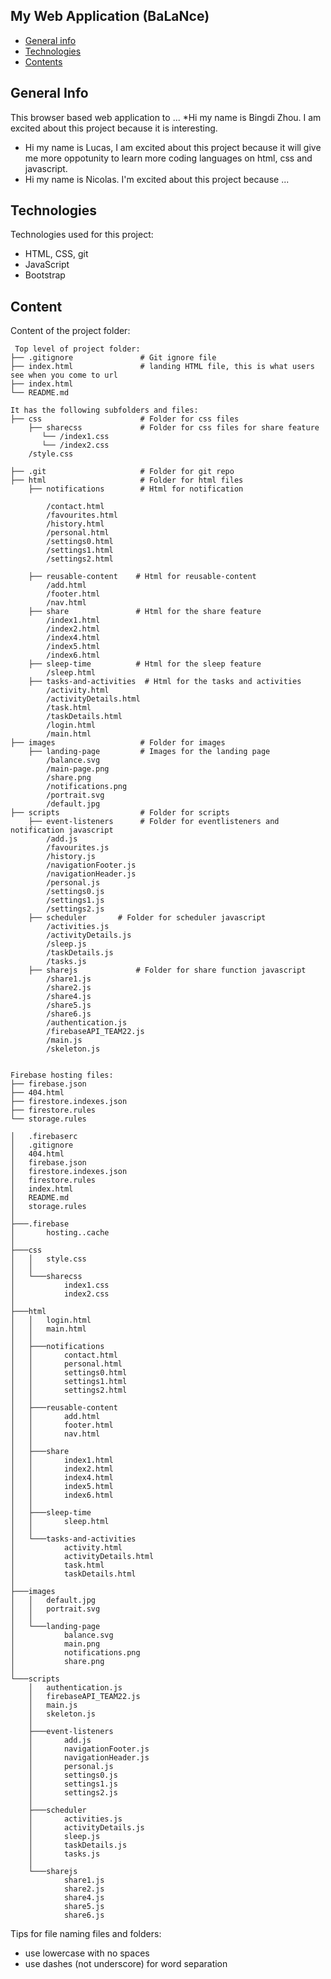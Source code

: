 ## My Web Application (BaLaNce)

* [General info](#general-info)
* [Technologies](#technologies)
* [Contents](#content)

## General Info
This browser based web application to ...
*Hi my name is Bingdi Zhou. I am excited about this project because it is interesting.
* Hi my name is Lucas, I am excited about this project because it will give me more oppotunity to learn more coding languages on html, css and javascript.
* Hi my name is Nicolas. I'm excited about this project because ...
	
## Technologies
Technologies used for this project:
* HTML, CSS, git
* JavaScript
* Bootstrap 
	
## Content
Content of the project folder:

```
 Top level of project folder: 
├── .gitignore               # Git ignore file
├── index.html               # landing HTML file, this is what users see when you come to url
├── index.html   
└── README.md

It has the following subfolders and files:
├── css                      # Folder for css files
    ├── sharecss             # Folder for css files for share feature
       └── /index1.css
       └── /index2.css
    /style.css

├── .git                     # Folder for git repo
├── html                     # Folder for html files
    ├── notifications        # Html for notification
    	
        /contact.html
	    /favourites.html
	    /history.html
	    /personal.html
	    /settings0.html
	    /settings1.html
	    /settings2.html
    
    ├── reusable-content    # Html for reusable-content
    	/add.html
	    /footer.html
	    /nav.html
    ├── share               # Html for the share feature
    	/index1.html
	    /index2.html
	    /index4.html
	    /index5.html
	    /index6.html
    ├── sleep-time          # Html for the sleep feature
    	/sleep.html
    ├── tasks-and-activities  # Html for the tasks and activities
    	/activity.html
	    /activityDetails.html
	    /task.html
	    /taskDetails.html
        /login.html
        /main.html
├── images                   # Folder for images
    ├── landing-page         # Images for the landing page
    	/balance.svg
	    /main-page.png
	    /share.png
	    /notifications.png
        /portrait.svg	
        /default.jpg              
├── scripts                  # Folder for scripts
    ├── event-listeners      # Folder for eventlisteners and notification javascript
    	/add.js
	    /favourites.js
	    /history.js
	    /navigationFooter.js
	    /navigationHeader.js
	    /personal.js
	    /settings0.js
	    /settings1.js
	    /settings2.js
    ├── scheduler  	    # Folder for scheduler javascript
    	/activities.js
	    /activityDetails.js
	    /sleep.js
	    /taskDetails.js
	    /tasks.js
    ├── sharejs             # Folder for share function javascript
    	/share1.js
	    /share2.js
	    /share4.js
	    /share5.js
	    /share6.js
        /authentication.js
        /firebaseAPI_TEAM22.js
        /main.js
        /skeleton.js


Firebase hosting files: 
├── firebase.json
├── 404.html
├── firestore.indexes.json
├── firestore.rules
└── storage.rules

```





```
│   .firebaserc
│   .gitignore
│   404.html
│   firebase.json
│   firestore.indexes.json
│   firestore.rules
│   index.html
│   README.md
│   storage.rules
│
├───.firebase
│       hosting..cache
│
├───css
│   │   style.css
│   │
│   └───sharecss
│           index1.css
│           index2.css
│
├───html
│   │   login.html
│   │   main.html
│   │
│   ├───notifications
│   │       contact.html
│   │       personal.html
│   │       settings0.html
│   │       settings1.html
│   │       settings2.html
│   │
│   ├───reusable-content
│   │       add.html
│   │       footer.html
│   │       nav.html
│   │
│   ├───share
│   │       index1.html
│   │       index2.html
│   │       index4.html
│   │       index5.html
│   │       index6.html
│   │
│   ├───sleep-time
│   │       sleep.html
│   │
│   └───tasks-and-activities
│           activity.html
│           activityDetails.html
│           task.html
│           taskDetails.html
│
├───images
│   │   default.jpg
│   │   portrait.svg
│   │
│   └───landing-page
│           balance.svg
│           main.png
│           notifications.png
│           share.png
│
└───scripts
    │   authentication.js
    │   firebaseAPI_TEAM22.js
    │   main.js
    │   skeleton.js
    │
    ├───event-listeners
    │       add.js
    │       navigationFooter.js
    │       navigationHeader.js
    │       personal.js
    │       settings0.js
    │       settings1.js
    │       settings2.js
    │
    ├───scheduler
    │       activities.js
    │       activityDetails.js
    │       sleep.js
    │       taskDetails.js
    │       tasks.js
    │
    └───sharejs
            share1.js
            share2.js
            share4.js
            share5.js
            share6.js

```
Tips for file naming files and folders:
* use lowercase with no spaces
* use dashes (not underscore) for word separation

